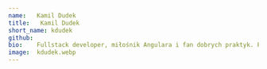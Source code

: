 ```yaml
---
name:   Kamil Dudek
title:   Kamil Dudek
short_name: kdudek
github: 
bio:    Fullstack developer, miłośnik Angulara i fan dobrych praktyk. Po godzinach lubi pograć, pojeździć na gokartach oraz poprzeglądać ogłoszenia z samochodami.
image:  kdudek.webp
---
```


